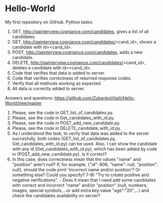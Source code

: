 Hello-World
===========

My first repository on GitHub.
Python tasks:
1) GET, http://qainterview.cogniance.com/candidates, gives a list of all candidates. 
2) GET, http://qainterview.cogniance.com/candidates/<cand_id>, shows a candidate with id=<cand_id>. 
3) POST, http://qainterview.cogniance.com/candidates, adds a new candidate. 
4) DELETE, http://qainterview.cogniance.com/candidates/<cand_id>, deletes a candidate with id=<cand_id>. 
5) Code that verifies that data is added to server.
6) Code that verifies correctness of returned response codes.
7) Verify that all methods working as expected.
8) All data is correctly added to server.

Answers and questions:
https://github.com/ZubenkoVitalii/Hello-World/tree/master
1) Please, see the code in GET_list_of_candidates.py.
2) Please, see the code in Get_candidates_with_id.py.
3) Please, see the code in POST_add_new_candidate.py.
4) Please, see the code in DELETE_candidate_with_id.py.
5) As I understood the task, to verify that data was added to the server succesfully, both codes (GET_list_of_candidates.py, Get_candidates_with_id.py) can be used. Also, I can show the candidate with any id (Get_candidates_with_id.py), which has been added by code in (POST_add_new_candidate.py). Is it correct?
6) In this case, does correctness mean that the values "name" and "position" aren't null? 
If, for example, {"id": 806, "name": null, "position": null}, should the code print 'incorrect name and/or position'? Or something else? Could you specify?
7-8) "Try to create positive and negative verifications". - Does it mean that I need add some candidates with correct and incorrect "name" and/or "position" (null, numbers, images, special symbols,...or add extra key:value "age":"20",...) and check the candidates availability on server?
